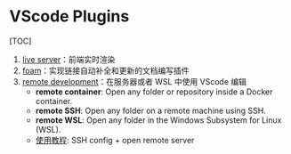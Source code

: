 # VScode Plugins

[TOC]

1. [live server](https://github.com/tapio/live-server)：前端实时渲染
2. [foam](https://github.com/foambubble/foam)：实现链接自动补全和更新的文档编写插件
3. [remote development](https://github.com/Microsoft/vscode-remote-release)：在服务器或者 WSL 中使用 VScode 编辑
    - **remote container**: Open any folder or repository inside a Docker container.
    - **remote SSH**: Open any folder on a remote machine using SSH.
    - **remote WSL**: Open any folder in the Windows Subsystem for Linux (WSL).
    - [使用教程](https://blog.csdn.net/whahu1989/article/details/115829459): SSH config + open remote server